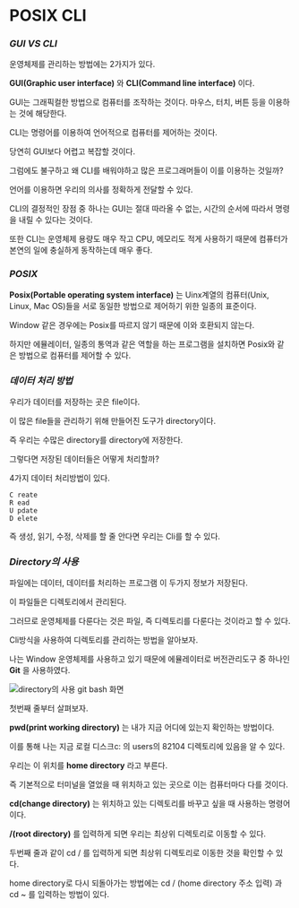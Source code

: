 # POSIX CLI

### *GUI VS CLI*
운영체제를 관리하는 방법에는 2가지가 있다. 

**GUI(Graphic user interface)** 와 **CLI(Command line interface)** 이다.

GUI는 그래픽컬한 방법으로 컴퓨터를 조작하는 것이다. 마우스, 터치, 버튼 등을 이용하는 것에 해당한다. 

CLI는 명령어를 이용하여 언어적으로 컴퓨터를 제어하는 것이다. 

당연히 GUI보다 어렵고 복잡할 것이다. 

그럼에도 불구하고 왜 CLI를 배워야하고 많은 프로그래머들이 이를 이용하는 것일까?

언어를 이용하면 우리의 의사를 정확하게 전달할 수 있다. 

CLI의 결정적인 장점 중 하나는 GUI는 절대 따라올 수 없는, 시간의 순서에 따라서 명령을 내릴 수 있다는 것이다. 

또한 CLI는 운영체제 용량도 매우 작고 CPU, 메모리도 적게 사용하기 때문에 컴퓨터가 본연의 일에 충실하게 동작하는데 매우 좋다.

### *POSIX*

**Posix(Portable operating system interface)** 는 Uinx계열의 컴퓨터(Unix, Linux, Mac OS)들을 서로 동일한 방법으로 제어하기 위한 일종의 표준이다.

Window 같은 경우에는 Posix를 따르지 않기 때문에 이와 호환되지 않는다. 

하지만 에뮬레이터, 일종의 통역과 같은 역할을 하는 프로그램을 설치하면 Posix와 같은 방법으로 컴퓨터를 제어할 수 있다. 

### *데이터 처리 방법*

우리가 데이터를 저장하는 곳은 file이다. 

이 많은 file들을 관리하기 위해 만들어진 도구가 directory이다.

즉 우리는 수많은 directory를 directory에 저장한다.

그렇다면 저장된 데이터들은 어떻게 처리할까?

4가지 데이터 처리방법이 있다.

```
C reate
R ead
U pdate
D elete
```

즉 생성, 읽기, 수정, 삭제를 할 줄 안다면 우리는 Cli를 할 수 있다. 

### *Directory의 사용*

파일에는 데이터, 데이터를 처리하는 프로그램 이 두가지 정보가 저장된다.

이 파일들은 디렉토리에서 관리된다. 

그러므로 운영체제를 다룬다는 것은 파일, 즉 디렉토리를 다룬다는 것이라고 할 수 있다. 

Cli방식을 사용하여 디렉토리를 관리하는 방법을 알아보자. 

나는 Window 운영체제를 사용하고 있기 때문에 에뮬레이터로 버전관리도구 중 하나인 **Git** 을 사용하였다. 

![directory의 사용 git bash 화면](https://user-images.githubusercontent.com/87311912/126054527-c3f2c783-decc-4b3b-be3e-863164db49e1.jpg)

첫번째 줄부터 살펴보자.

**pwd(print working directory)** 는 내가 지금 어디에 있는지 확인하는 방법이다. 

이를 통해 나는 지금 로컬 디스크c: 의 users의 82104 디렉토리에 있음을 알 수 있다. 

우리는 이 위치를 **home directory** 라고 부른다. 

즉 기본적으로 터미널을 열었을 때 위치하고 있는 곳으로 이는 컴퓨터마다 다를 것이다.  

**cd(change directory)** 는 위치하고 있는 디렉토리를 바꾸고 싶을 때 사용하는 명령어이다.  

**/(root directory)** 를 입력하게 되면 우리는 최상위 디렉토리로 이동할 수 있다. 

두번째 줄과 같이 cd / 를 입력하게 되면 최상위 디렉토리로 이동한 것을 확인할 수 있다. 

home directory로 다시 되돌아가는 방법에는 cd / (home directory 주소 입력) 과 cd ~ 를 입력하는 방법이 있다. 
